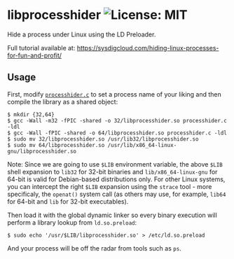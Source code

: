 # libprocesshider ![License: MIT](https://img.shields.io/badge/License-MIT-blue.svg)


Hide a process under Linux using the LD Preloader.

Full tutorial available at: https://sysdigcloud.com/hiding-linux-processes-for-fun-and-profit/

## Usage

First, modify [`processhider.c`](https://github.com/artikrh/libprocesshider/blob/master/processhider.c#L9) to set a process name of your liking and then compile the library as a shared object:

```
$ mkdir {32,64}
$ gcc -Wall -m32 -fPIC -shared -o 32/libprocesshider.so processhider.c -ldl
$ gcc -Wall -fPIC -shared -o 64/libprocesshider.so processhider.c -ldl
$ sudo mv 32/libprocesshider.so /usr/lib32/libprocesshider.so
$ sudo mv 64/libprocesshider.so /usr/lib/x86_64-linux-gnu/libprocesshider.so
```

Note: Since we are going to use `$LIB` environment variable, the above `$LIB` shell expansion to `lib32` for 32-bit binaries and `lib/x86_64-linux-gnu` for 64-bit is valid for Debian-based distributions only. For other Linux systems, you can intercept the right `$LIB` expansion using the `strace` tool - more specificaly, the `openat()` system call (as others may use, for example, `lib64` for 64-bit and `lib` for 32-bit executables).

Then load it with the global dynamic linker so every binary execution will perform a library lookup from `ld.so.preload`:

```
$ sudo echo '/usr/$LIB/libprocesshider.so' > /etc/ld.so.preload
```

And your process will be off the radar from tools such as `ps`.
